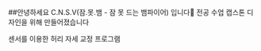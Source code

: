 ##안녕하세요 C.N.S.V(잠.못.뱀 - 잠 못 드는 뱀파이어) 입니다👋
전공 수업 캡스톤 디자인을 위해 만들어졌습니다

센서를 이용한 허리 자세 교정 프로그램


<!--

**Here are some ideas to get you started:**

🙋‍♀️ A short introduction - what is your organization all about?
🌈 Contribution guidelines - how can the community get involved?
👩‍💻 Useful resources - where can the community find your docs? Is there anything else the community should know?
🍿 Fun facts - what does your team eat for breakfast?
🧙 Remember, you can do mighty things with the power of [Markdown](https://docs.github.com/github/writing-on-github/getting-started-with-writing-and-formatting-on-github/basic-writing-and-formatting-syntax)
-->


